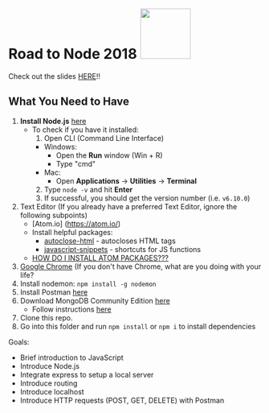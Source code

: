 # Road to Node 2018 <img src="https://upload.wikimedia.org/wikipedia/commons/thumb/d/d9/Node.js_logo.svg/2000px-Node.js_logo.svg.png" width="100px">

Check out the slides [HERE](https://docs.google.com/presentation/d/15ODOOesk4idG0XBfJppxMChHouB0a6JypdqgOZPADoE/edit?usp=sharing)!!

## What You Need to Have
1. **Install Node.js** [here](https://nodejs.org/en/)
    - To check if you have it installed:
      1. Open CLI (Command Line Interface)
        - Windows:
          - Open the **Run** window (Win + R) 
          - Type "cmd"
        - Mac:
          - Open **Applications** -> **Utilities** -> **Terminal**
      2. Type ```node -v``` and hit **Enter**
      3. If successful, you should get the version number (i.e. ```v6.10.0```)
2. Text Editor (If you already have a preferred Text Editor, ignore the following subpoints)
    - [Atom.io] (https://atom.io/)
    - Install helpful packages: 
      - [autoclose-html](https://atom.io/packages/autoclose-html) - autocloses HTML tags
      - [javascript-snippets](https://atom.io/packages/javascript-snippets) - shortcuts for JS functions
    - [HOW DO I INSTALL ATOM PACKAGES???](http://flight-manual.atom.io/using-atom/sections/atom-packages/)
3. [Google Chrome](https://www.google.ca/chrome/browser/desktop/index.html) (If you don't have Chrome, what are you doing with your life?
4. Install nodemon: ```npm install -g nodemon```
5. Install Postman [here](https://www.getpostman.com/apps)
6. Download MongoDB Community Edition [here](https://www.mongodb.com/download-center#community)
      - Follow instructions [here](https://docs.mongodb.com/manual/administration/install-community/)
7. Clone this repo.
8. Go into this folder and run `npm install` or `npm i` to install dependencies

Goals:
- Brief introduction to JavaScript
- Introduce Node.js
- Integrate express to setup a local server
- Introduce routing
- Introduce localhost
- Introduce HTTP requests (POST, GET, DELETE) with Postman
